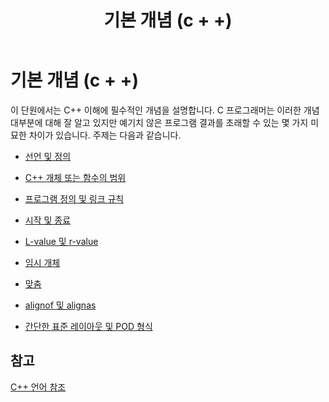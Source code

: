 ﻿---
title: 기본 개념 (c + +)
ms.custom: index-page
ms.date: 11/04/2016
helpviewer_keywords:
- C++, basic language concepts
ms.assetid: 961801e6-2ffd-4bf1-bb71-7f55e48d9c79
ms.openlocfilehash: cd868a2b534c8367e4633d81a521dc1bf1de91dc
ms.sourcegitcommit: 6052185696adca270bc9bdbec45a626dd89cdcdd
ms.translationtype: MT
ms.contentlocale: ko-KR
ms.lasthandoff: 10/31/2018
ms.locfileid: "50468707"
---
# <a name="basic-concepts--c"></a>기본 개념 (c + +)

이 단원에서는 C++ 이해에 필수적인 개념을 설명합니다. C 프로그래머는 이러한 개념 대부분에 대해 잘 알고 있지만 예기치 않은 프로그램 결과를 초래할 수 있는 몇 가지 미묘한 차이가 있습니다. 주제는 다음과 같습니다.

- [선언 및 정의](../cpp/declarations-and-definitions-cpp.md)

- [C++ 개체 또는 함수의 범위](../cpp/scope-visual-cpp.md)

- [프로그램 정의 및 링크 규칙](../cpp/program-and-linkage-cpp.md)

- [시작 및 종료](../cpp/startup-and-termination-cpp.md)

- [L-value 및 r-value](../cpp/lvalues-and-rvalues-visual-cpp.md)

- [임시 개체](../cpp/temporary-objects.md)

- [맞춤](../cpp/alignment-cpp-declarations.md)

- [alignof 및 alignas](../cpp/alignof-and-alignas-cpp.md)

- [간단한 표준 레이아웃 및 POD 형식](../cpp/trivial-standard-layout-and-pod-types.md)

## <a name="see-also"></a>참고

[C++ 언어 참조](../cpp/cpp-language-reference.md)
